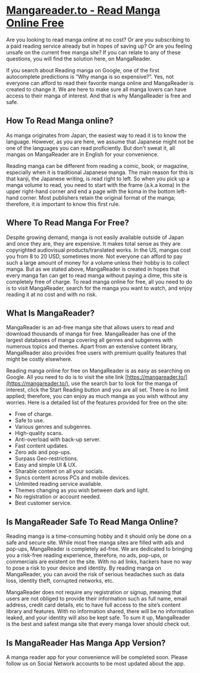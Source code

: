 # [Mangareader.to - Read Manga Online Free](https://mangareader.to/)

Are you looking to read manga online at no cost? Or are you subscribing to a paid reading service already but in hopes of saving up? Or are you feeling unsafe on the current free manga site? If you can relate to any of these questions, you will find the solution here, on MangaReader.

If you search about Reading manga on Google, one of the first autocomplete predictions is “Why manga is so expensive?”. Yes, not everyone can afford to read their favorite manga online and MangaReader is created to change it. We are here to make sure all manga lovers can have access to their manga of interest. And that is why MangaReader is free and safe.

## How To Read Manga online?

As manga originates from Japan, the easiest way to read it is to know the language. However, as you are here, we assume that Japanese might not be one of the languages you can read proficiently. But don't sweat it, all mangas on MangaReader are in English for your convenience.

Reading manga can be different from reading a comic, book, or magazine, especially when it is traditional Japanese manga. The main reason for this is that kanji, the Japanese writing, is read right to left. So when you pick up a manga volume to read, you need to start with the frame (a.k.a koma) in the upper right-hand corner and end a page with the koma in the bottom left-hand corner. Most publishers retain the original format of the manga; therefore, it is important to know this first rule.

## Where To Read Manga For Free?

Despite growing demand, manga is not easily available outside of Japan and once they are, they are expensive. It makes total sense as they are copyrighted audiovisual products/translated works. In the US, mangas cost you from 8 to 20 USD, sometimes more. Not everyone can afford to pay such a large amount of money for a volume unless their hobby is to collect manga. But as we stated above, MangaReader is created in hopes that every manga fan can get to read manga without paying a dime, this site is completely free of charge. To read manga online for free, all you need to do is to visit MangaReader, search for the manga you want to watch, and enjoy reading it at no cost and with no risk.

## What Is MangaReader?

MangaReader is an ad-free manga site that allows users to read and download thousands of manga for free. MangaReader has one of the largest databases of manga covering all genres and subgenres with numerous topics and themes. Apart from an extensive content library, MangaReader also provides free users with premium quality features that might be costly elsewhere.

Reading manga online for free on MangaReader is as easy as searching on Google. All you need to do is to visit the site link [https://mangareader.to/](https://mangareader.to/), use the search bar to look for the manga of interest, click the Start Reading button and you are all set. There is no limit applied; therefore, you can enjoy as much manga as you wish without any worries. Here is a detailed list of the features provided for free on the site:

-   Free of charge.
-   Safe to use.
-   Various genres and subgenres.
-   High-quality scans.
-   Anti-overload with back-up server.
-   Fast content updates.
-   Zero ads and pop-ups.
-   Surpass Geo-restrictions.
-   Easy and simple UI & UX.
-   Sharable content on all your socials.
-   Syncs content across PCs and mobile devices.
-   Unlimited reading service available.
-   Themes changing as you wish between dark and light.
-   No registration or account needed.
-   Best customer service.

## Is MangaReader Safe To Read Manga Online?

Reading manga is a time-consuming hobby and it should only be done on a safe and secure site. While most free manga sites are filled with ads and pop-ups, MangaReader is completely ad-free. We are dedicated to bringing you a risk-free reading experience, therefore, no ads, pop-ups, or commercials are existent on the site. With no ad links, hackers have no way to pose a risk to your device and identity. By reading manga on MangaReader, you can avoid the risk of serious headaches such as data loss, identity theft, corrupted networks, etc.

MangaReader does not require any registration or signup, meaning that users are not obliged to provide their information such as full name, email address, credit card details, etc to have full access to the site’s content library and features. With no information shared, there will be no information leaked, and your identity will also be kept safe. To sum it up, MangaReader is the best and safest manga site that every manga lover should check out.

## Is MangaReader Has Manga App Version?

A manga reader app for your convenience will be completed soon. Please follow us on Social Network accounts to be most updated about the app.